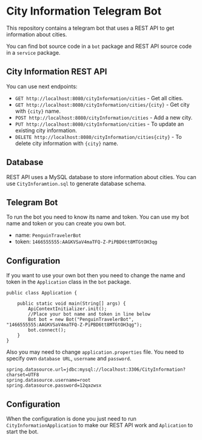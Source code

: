 # City Information Telegram Bot

This repository contains a telegram bot that uses a REST API to get information about cities. 

You can find bot source code in a `bot` package and REST API source code in a `service` package.

## City Information REST API

You can use next endpoints:

* `GET http://localhost:8080/cityInformation/cities` - Get all cities.
* `GET http://localhost:8080/cityInformation/cities/{city}` - Get city with `{city}` name.
* `POST http://localhost:8080/cityInformation/cities` - Add a new city.
* `PUT http://localhost:8080/cityInformation/cities` - To update an existing city information.
* `DELETE http://localhost:8080/cityInformation/cities{city}` - To delete city information with `{city}` name.

## Database 

REST API uses a MySQL database to store information about cities. You can use `CityInforamtion.sql` to generate database schema.

## Telegram Bot

To run the bot you need to know its name and token. You can use my bot name and token or you can create you own bot.
* name: `PenguinTravelerBot`
* token: `1466555555:AAGKVSaV4maTFQ-Z-PiPBD6tt8MTGtOH3qg`

## Configuration

If you want to use your own bot then you need to change the name and token in the `Application` class in the `bot` package.
```
public class Application {

    public static void main(String[] args) {
        ApiContextInitializer.init();
        //Place your bot name and token in line below
        Bot bot = new Bot("PenguinTravelerBot", "1466555555:AAGKVSaV4maTFQ-Z-PiPBD6tt8MTGtOH3qg");
        bot.connect();
    }
}
```

Also you may need to change `application.properties` file.
You need to specify own `database URL`, `username` and `password`.
```
spring.datasource.url=jdbc:mysql://localhost:3306/CityInformation?charset=UTF8
spring.datasource.username=root
spring.datasource.password=12qazwsx
```

## Configuration

When the configuration is done you just need to run `CityInformationApplication` to make our REST API work and `Aplication` to start the bot. 